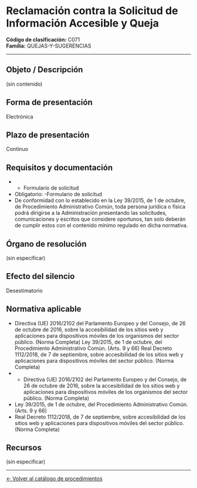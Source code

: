 # Reclamación contra la Solicitud de Información Accesible y Queja

**Código de clasificación:** C071  
**Familia:** QUEJAS-Y-SUGERENCIAS

---

## Objeto / Descripción

(sin contenido)

## Forma de presentación

Electrónica

## Plazo de presentación

Continuo

## Requisitos y documentación

- - Formulario de solicitud
- Obligatorio:
-Formulario de solicitud
- De conformidad con lo establecido en la Ley 39/2015, de 1 de octubre, de Procedimiento Administrativo Común, toda persona jurídica o física podrá dirigirse a la Administración presentando las solicitudes, comunicaciones y escritos que considere oportunos, tan solo deberán de cumplir estos con el contenido mínimo regulado en dicha normativa.

## Órgano de resolución

(sin especificar)

## Efecto del silencio

Desestimatorio

## Normativa aplicable

- Directiva (UE) 2016/2102 del Parlamento Europeo y del Consejo, de 26 de octubre de 2016, sobre la accesibilidad de los sitios web y aplicaciones para dispositivos móviles de los organismos del sector público. (Norma Completa)
Ley 39/2015, de 1 de octubre, del Procedimiento Administrativo Común. (Arts. 9 y 66)
Real Decreto 1112/2018, de 7 de septiembre, sobre accesibilidad de los sitios web y aplicaciones para dispositivos móviles del sector público. (Norma Completa)
- - Directiva (UE) 2016/2102 del Parlamento Europeo y del Consejo, de 26 de octubre de 2016, sobre la accesibilidad de los sitios web y aplicaciones para dispositivos móviles de los organismos del sector público. (Norma Completa)
- Ley 39/2015, de 1 de octubre, del Procedimiento Administrativo Común. (Arts. 9 y 66)
- Real Decreto 1112/2018, de 7 de septiembre, sobre accesibilidad de los sitios web y aplicaciones para dispositivos móviles del sector público. (Norma Completa)

## Recursos

(sin especificar)

---

[← Volver al catálogo de procedimientos](../procedimientos.md)
